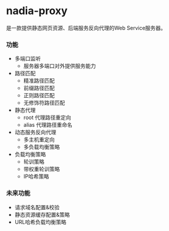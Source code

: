 # nadia-proxy
是一款提供静态网页资源、后端服务反向代理的Web Service服务器。

### 功能
  * 多端口监听
    - 服务器多端口对外提供服务能力
  * 路径匹配
    - 精准路径匹配
    - 前缀路径匹配
    - 正则路径匹配
    - 无修饰符路径匹配
  * 静态代理
    - root 代理路径重定向
    - alias 代理路径重命名
  * 动态服务反向代理
    - 多主机重定向
    - 多负载均衡策略
  * 负载均衡策略
    - 轮训策略
    - 带权重轮训策略
    - IP哈希策略

### 未来功能
  * 请求域名配置&校验
  * 静态资源缓存配置&策略
  * URL哈希负载均衡策略